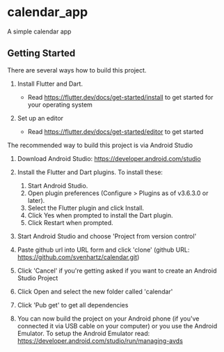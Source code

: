 # calendar_app

A simple calendar app

## Getting Started

There are several ways how to build this project. 

1. Install Flutter and Dart. 
   - Read https://flutter.dev/docs/get-started/install to get started for your operating system

2. Set up an editor
   - Read https://flutter.dev/docs/get-started/editor to get started

The recommended way to build this project is via Android Studio
1. Download Android Studio: https://developer.android.com/studio
2. Install the Flutter and Dart plugins. To install these:
   1. Start Android Studio.
   2. Open plugin preferences (Configure > Plugins as of v3.6.3.0 or later).
   3. Select the Flutter plugin and click Install.
   4. Click Yes when prompted to install the Dart plugin.
   5. Click Restart when prompted.

3. Start Android Studio and choose 'Project from version control' 
4. Paste github url into URL form and click 'clone' (github URL: https://github.com/svenhartz/calendar.git)
5. Click 'Cancel' if you're getting asked if you want to create an Android Studio Project
6. Click Open and select the new folder called 'calendar'
7. Click 'Pub get' to get all dependencies 
8. You can now build the project on your Android phone (if you've connected it via USB cable on your computer) or you use the Android Emulator. 
To setup the Android Emulator read: https://developer.android.com/studio/run/managing-avds   


